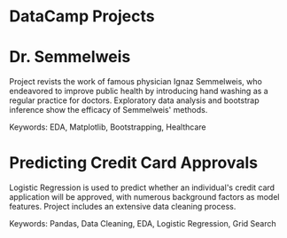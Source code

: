# DataCamp Projects

# Dr. Semmelweis

Project revists the work of famous physician Ignaz Semmelweis, who endeavored to improve public health by introducing hand washing as a regular practice for doctors. Exploratory data analysis and bootstrap inference show the efficacy of Semmelweis' methods.

Keywords: EDA, Matplotlib, Bootstrapping, Healthcare

# Predicting Credit Card Approvals

Logistic Regression is used to predict whether an individual's credit card application will be approved, with numerous background factors as model features. Project includes an extensive data cleaning process.

Keywords: Pandas, Data Cleaning, EDA, Logistic Regression, Grid Search
